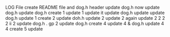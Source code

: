 LOG File
create README file and dog.h header
update dog.h
now
update dog.h
update dog.h
create 1
update 1
update it
update dog.h
update
update dog.h
update 1
create 2
update doh.h
update 2
update 2 again
update 2
2
2
2
ii
2
update dog.h
. gp 2
update dog.h
create 4
update 4 & dog.h
update 4
4
create 5
update

